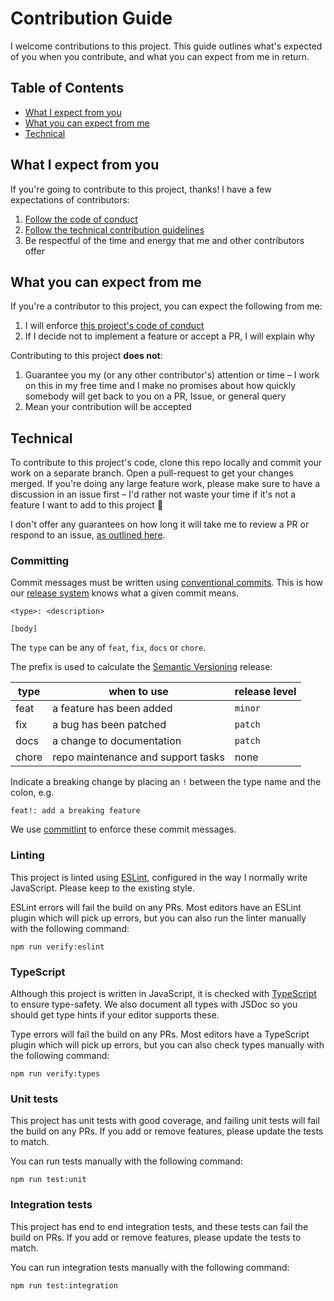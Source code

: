 

# Contribution Guide

I welcome contributions to this project. This guide outlines what's expected of you when you contribute, and what you can expect from me in return.

## Table of Contents

  * [What I expect from you](#what-i-expect-from-you)
  * [What you can expect from me](#what-you-can-expect-from-me)
  * [Technical](#technical)


## What I expect from you

If you're going to contribute to this project, thanks! I have a few expectations of contributors:

  1. [Follow the code of conduct](code_of_conduct.md)
  2. [Follow the technical contribution guidelines](#technical)
  3. Be respectful of the time and energy that me and other contributors offer


## What you can expect from me

If you're a contributor to this project, you can expect the following from me:

  1. I will enforce [this project's code of conduct](code_of_conduct.md)
  2. If I decide not to implement a feature or accept a PR, I will explain why

Contributing to this project **does not**:

  1. Guarantee you my (or any other contributor's) attention or time – I work on this in my free time and I make no promises about how quickly somebody will get back to you on a PR, Issue, or general query
  2. Mean your contribution will be accepted


## Technical

To contribute to this project's code, clone this repo locally and commit your work on a separate branch. Open a pull-request to get your changes merged. If you're doing any large feature work, please make sure to have a discussion in an issue first – I'd rather not waste your time if it's not a feature I want to add to this project 🙂

I don't offer any guarantees on how long it will take me to review a PR or respond to an issue, [as outlined here](#what-you-can-expect-from-me).

### Committing

Commit messages must be written using [conventional commits](https://www.conventionalcommits.org/en/v1.0.0/). This is how our [release system](https://github.com/googleapis/release-please#readme) knows what a given commit means.

```
<type>: <description>

[body]
```

The `type` can be any of `feat`, `fix`, `docs` or `chore`.

The prefix is used to calculate the [Semantic Versioning](https://semver.org/) release:

| **type**  | when to use                                            | release level |
| --------- | ------------------------------------------------------ | ------------- |
| feat      | a feature has been added                               | `minor`       |
| fix       | a bug has been patched                                 | `patch`       |
| docs      | a change to documentation                              | `patch`       |
| chore     | repo maintenance and support tasks                     | none          |

Indicate a breaking change by placing an `!` between the type name and the colon, e.g.

```
feat!: add a breaking feature
```

We use [commitlint](https://commitlint.js.org/) to enforce these commit messages.

### Linting

This project is linted using [ESLint](https://eslint.org/), configured in the way I normally write JavaScript. Please keep to the existing style.

ESLint errors will fail the build on any PRs. Most editors have an ESLint plugin which will pick up errors, but you can also run the linter manually with the following command:

```
npm run verify:eslint
```

### TypeScript

Although this project is written in JavaScript, it is checked with [TypeScript](https://www.typescriptlang.org/) to ensure type-safety. We also document all types with JSDoc so you should get type hints if your editor supports these.

Type errors will fail the build on any PRs. Most editors have a TypeScript plugin which will pick up errors, but you can also check types manually with the following command:

```
npm run verify:types
```

### Unit tests

This project has unit tests with good coverage, and failing unit tests will fail the build on any PRs. If you add or remove features, please update the tests to match.

You can run tests manually with the following command:

```
npm run test:unit
```

### Integration tests

This project has end to end integration tests, and these tests can fail the build on PRs. If you add or remove features, please update the tests to match.

You can run integration tests manually with the following command:

```
npm run test:integration
```